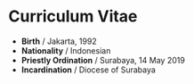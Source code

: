 # Curriculum Vitae

- **Birth** / Jakarta, 1992
- **Nationality** / Indonesian
- **Priestly Ordination** / Surabaya, 14 May 2019
- **Incardination** / Diocese of Surabaya
